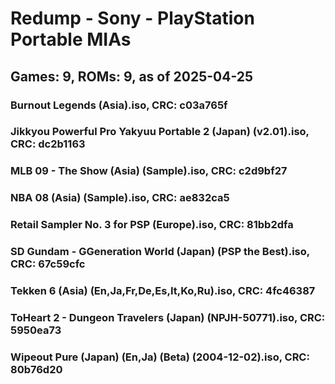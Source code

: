 # Redump - Sony - PlayStation Portable MIAs
## Games: 9, ROMs: 9, as of 2025-04-25

### Burnout Legends (Asia).iso, CRC: c03a765f
### Jikkyou Powerful Pro Yakyuu Portable 2 (Japan) (v2.01).iso, CRC: dc2b1163
### MLB 09 - The Show (Asia) (Sample).iso, CRC: c2d9bf27
### NBA 08 (Asia) (Sample).iso, CRC: ae832ca5
### Retail Sampler No. 3 for PSP (Europe).iso, CRC: 81bb2dfa
### SD Gundam - GGeneration World (Japan) (PSP the Best).iso, CRC: 67c59cfc
### Tekken 6 (Asia) (En,Ja,Fr,De,Es,It,Ko,Ru).iso, CRC: 4fc46387
### ToHeart 2 - Dungeon Travelers (Japan) (NPJH-50771).iso, CRC: 5950ea73
### Wipeout Pure (Japan) (En,Ja) (Beta) (2004-12-02).iso, CRC: 80b76d20
